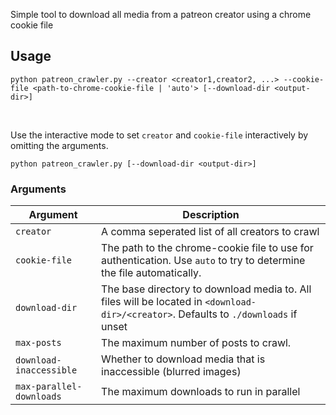 Simple tool to download all media from a patreon creator using a chrome cookie file

## Usage

```shell
python patreon_crawler.py --creator <creator1,creator2, ...> --cookie-file <path-to-chrome-cookie-file | 'auto'> [--download-dir <output-dir>]
```

<br>

Use the interactive mode to set `creator` and `cookie-file` interactively by omitting the arguments.

```shell
python patreon_crawler.py [--download-dir <output-dir>]
```

### Arguments

| Argument                 | Description                                                                                                                          |
|--------------------------|--------------------------------------------------------------------------------------------------------------------------------------|
| `creator`                | A comma seperated list of all creators to crawl                                                                                      |
| `cookie-file`            | The path to the chrome-cookie file to use for authentication. Use `auto` to try to determine the file automatically.                 |
| `download-dir`           | The base directory to download media to. All files will be located in `<download-dir>/<creator>`. Defaults to `./downloads` if unset |
| `max-posts`              | The maximum number of posts to crawl.                                                                                                |
| `download-inaccessible`  | Whether to download media that is inaccessible (blurred images)                                                                      |
| `max-parallel-downloads` | The maximum downloads to run in parallel                                                                                             |

